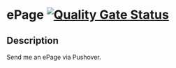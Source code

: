 # ePage [![Quality Gate Status](https://sonarcloud.io/api/project_badges/measure?project=luketainton_epage&metric=alert_status)](https://sonarcloud.io/summary/new_code?id=luketainton_epage)

## Description
Send me an ePage via Pushover.
